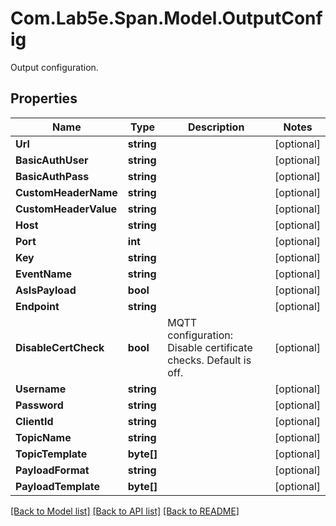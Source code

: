 # Com.Lab5e.Span.Model.OutputConfig
Output configuration.

## Properties

Name | Type | Description | Notes
------------ | ------------- | ------------- | -------------
**Url** | **string** |  | [optional] 
**BasicAuthUser** | **string** |  | [optional] 
**BasicAuthPass** | **string** |  | [optional] 
**CustomHeaderName** | **string** |  | [optional] 
**CustomHeaderValue** | **string** |  | [optional] 
**Host** | **string** |  | [optional] 
**Port** | **int** |  | [optional] 
**Key** | **string** |  | [optional] 
**EventName** | **string** |  | [optional] 
**AsIsPayload** | **bool** |  | [optional] 
**Endpoint** | **string** |  | [optional] 
**DisableCertCheck** | **bool** | MQTT configuration: Disable certificate checks. Default is off. | [optional] 
**Username** | **string** |  | [optional] 
**Password** | **string** |  | [optional] 
**ClientId** | **string** |  | [optional] 
**TopicName** | **string** |  | [optional] 
**TopicTemplate** | **byte[]** |  | [optional] 
**PayloadFormat** | **string** |  | [optional] 
**PayloadTemplate** | **byte[]** |  | [optional] 

[[Back to Model list]](../README.md#documentation-for-models) [[Back to API list]](../README.md#documentation-for-api-endpoints) [[Back to README]](../README.md)

